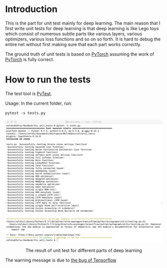 # Introduction

This is the part for unit test mainly for deep learning. The main reason that I first write unit tests for deep learning is that deep learning is like Lego toys which consist of numerous subtle parts like various layers, various optimizers, various loss functions and so on so forth. It is hard to debug the entire net without first making sure that each part works correctly.

The ground truth of unit tests is based on [PyTorch](https://pytorch.org/) assuming the work of [PyTorch](https://pytorch.org/) is fully correct.

# How to run the tests

The test tool is [PyTest](https://docs.pytest.org/en/stable/).

Usage:
In the current folder, run:
```
pytest -s tests.py
```
<p align="center">
<img src="/images/unit_test.png">
</p>
<p align="center">
    The result of unit test for different parts of deep learning
</p>

The warning message is due to [the bug of Tensorflow](https://github.com/tensorflow/tensorflow/issues/31412)
